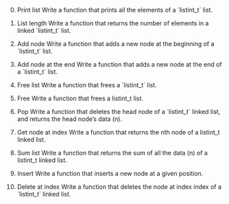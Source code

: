 0. Print list
Write a function that prints all the elements of a ´listint_t´ list.

1. List length
Write a function that returns the number of elements in a linked ´listint_t´ list.

2.  Add node
Write a function that adds a new node at the beginning of a ´listint_t´ list.

3. Add node at the end
Write a function that adds a new node at the end of a ´listint_t´ list.

4. Free list
Write a function that frees a ´listint_t´ list.

5. Free
Write a function that frees a listint_t list.

6. Pop
Write a function that deletes the head node of a ´listint_t´ linked list, and returns the head node’s data (n).

7. Get node at index
Write a function that returns the nth node of a listint_t linked list.

8. Sum list
Write a function that returns the sum of all the data (n) of a listint_t linked list.

9. Insert
Write a function that inserts a new node at a given position.

10. Delete at index
Write a function that deletes the node at index index of a ´listint_t´ linked list.
